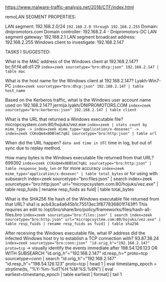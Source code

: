 https://www.malware-traffic-analysis.net/2018/CTF/index.html


remoLAN SEGMENT PROPERTIES:

LAN segment: 192.168.2.0/24 ```192.168.2.0 through 192.168.2.255```
Domain: dnipromotors.com
Domain controller: 192.168.2.4 - Dnipromotors-DC
LAN segment gateway: 192.168.2.1
LAN segment broadcast address: 192.168.2.255
Windows client to investigate: 192.168.2.147

TASKS I SUGGESTED:

What is the MAC address of the Windows client at 192.168.2.147? bc:5f:f4:a6:d1:29 
```index=zeek sourcetype="bro:dhcp:json" 192.168.2.147 | table mac```

What is the host name for the Windows client at 192.168.2.147? Lyakh-Win7-PC 
```index=zeek sourcetype="bro:dhcp:json" 192.168.2.147 | table host_name```

Based on the Kerberos traffic, what is the Windows user account name used on 192.168.2.147? jermija.lyakh/DNIPROMOTORS.COM 
```index=zeek sourcetype="bro:kerberos:json" 192.168.2.147 | table client```

What is the URL that returned a Windows executable file?  micropcsystem.com:80/hojuks/vez.exe 
```index=zeek | stats count by mime_type -> index=zeek mime_type="application/x-dosexec" -> index=zeek CCKoQm4x0DBlmC7q8i sourcetype="bro:http:json" | table url```

When did the URL happen? ```date and time in UTC``` time in log, but out of sync due to replay method.

How many bytes is the Windows executable file returned from that URL? 699392 
```index=zeek CCKoQm4x0DBlmC7q8i sourcetype="bro:http:json" | table response_body_len``` 
or for more accuracy ```index=zeek mime_type="application/x-dosexec" | table total_bytes``` 
or for using with subsearch index=zeek sourcetype="bro:files:json" [ search index=zeek sourcetype="bro:http:json" url="micropcsystem.com:80/hojuks/vez.exe" | table resp_fuids | rename resp_fuids as fuid] | table total_bytes

What is the SHA256 file hash of the Windows executable file returned from that URL? sha1 is acb43ca4a645b1c75513ec3f877836801f743ff1
This requires an edit to /opt/bro/share/bro/policy/frameworks/files/hash-all-files.bro
```index=zeek sourcetype="bro:files:json" [ search index=zeek sourcetype="bro:http:json" url="micropcsystem.com:80/hojuks/vez.exe" | table resp_fuids | rename resp_fuids as fuid] | table sha256```

After receiving the Windows executable file, what IP address did the infected Windows host try to establish a TCP connection with? 93.87.38.24
```index=zeek sourcetype="bro:conn:json" "id.orig_h"="192.168.2.147" proto=tcp``` -> visually identify the events immediate after 198.54.126.123
OR WITH SUBSEARCH
"id.orig_h"="192.168.2.147" id.resp_h=* proto=tcp sourcetype=*conn* 
    [ search "id.orig_h"="192.168.2.147" "id.resp_h"="198.54.126.123" proto=tcp 
    | head 1
    | eval timestamp_epoch = strptime(ts, "%Y-%m-%dT%H:%M:%S.%6N") 
    | eval earliest=timestamp_epoch 
    | table earliest 
    | format] 
| tail 1
